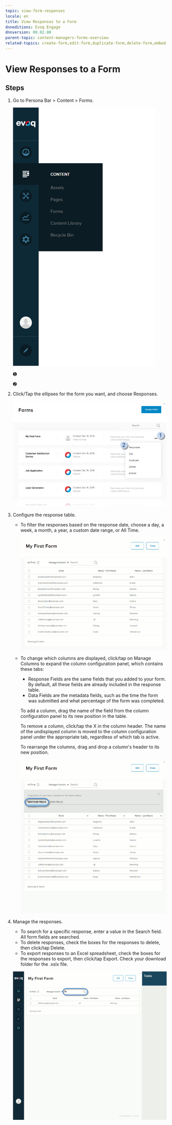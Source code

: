 ```yaml
---
topic: view-form-responses
locale: en
title: View Responses to a Form
dnneditions: Evoq Engage
dnnversion: 09.02.00
parent-topic: content-managers-forms-overview
related-topics: create-form,edit-form,duplicate-form,delete-form,embed-form,content-fields-versus-form-fields,about-hidden-fields,save-form-responses-to-structured-content
---
```


# View Responses to a Form

## Steps

1.  Go to Persona Bar \> Content \> Forms.
    
    ![Persona Bar > Content > Forms](/images/scr-pbar-cmg-Content-E91.png)
    
    ➊
    
    ➋
    
2.  Click/Tap the ellipses for the form you want, and choose Responses.
    
      
    
    ![Click/Tap the ellipses for the form > Responses](/images/scr-Forms-List-ellipsesmenu-Responses.png)
    
      
    
3.  Configure the response table.
    *   To filter the responses based on the response date, choose a day, a week, a month, a year, a custom date range, or All Time.
        
          
        
        ![Filter by response date.](/images/scr-FormFields-ResponseTable-datefilter.gif)
        
          
        
    *   To change which columns are displayed, click/tap on Manage Columns to expand the column configuration panel, which contains these tabs:
        
        *   Response Fields are the same fields that you added to your form. By default, all these fields are already included in the response table.
        *   Data Fields are the metadata fields, such as the time the form was submitted and what percentage of the form was completed.
        
        To add a column, drag the name of the field from the column configuration panel to its new position in the table.
        
        To remove a column, click/tap the X in the column header. The name of the undisplayed column is moved to the column configuration panel under the appropriate tab, regardless of which tab is active.
        
        To rearrange the columns, drag and drop a column's header to its new position.
        
          
        
        ![Response Table columns](/images/scr-FormFields-ResponseTable-columns.gif)
        
          
        
4.  Manage the responses.
    
    *   To search for a specific response, enter a value in the Search field. All form fields are searched.
    *   To delete responses, check the boxes for the responses to delete, then click/tap Delete.
    *   To export responses to an Excel spreadsheet, check the boxes for the responses to export, then click/tap Export. Check your download folder for the .xslx file.
    
      
    
    ![Search/Select/Delete/Export](/images/scr-FormFields-ResponseTable-searchselectdeleteexport.gif)